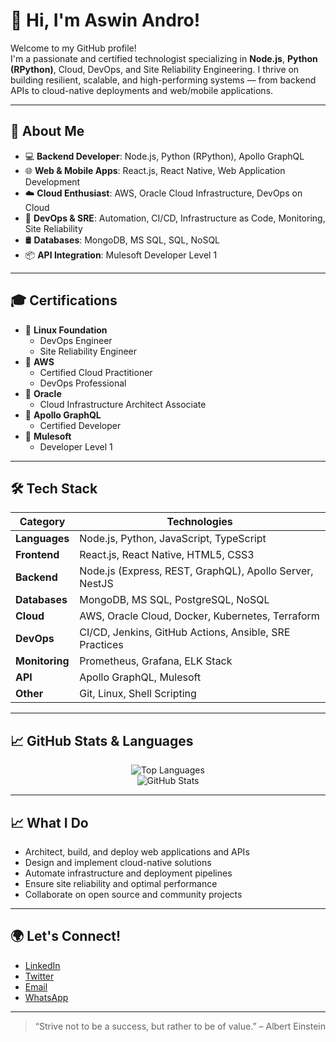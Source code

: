 # 👋 Hi, I'm Aswin Andro!

Welcome to my GitHub profile!  
I'm a passionate and certified technologist specializing in **Node.js**, **Python (RPython)**, Cloud, DevOps, and Site Reliability Engineering. I thrive on building resilient, scalable, and high-performing systems — from backend APIs to cloud-native deployments and web/mobile applications.

---

## 🚀 About Me

- 💻 **Backend Developer**: Node.js, Python (RPython), Apollo GraphQL  
- 🌐 **Web & Mobile Apps**: React.js, React Native, Web Application Development  
- ☁️ **Cloud Enthusiast**: AWS, Oracle Cloud Infrastructure, DevOps on Cloud  
- 🔧 **DevOps & SRE**: Automation, CI/CD, Infrastructure as Code, Monitoring, Site Reliability  
- 🛢️ **Databases**: MongoDB, MS SQL, SQL, NoSQL  
- 📦 **API Integration**: Mulesoft Developer Level 1  

---

## 🎓 Certifications

- 🏅 **Linux Foundation**
  - DevOps Engineer
  - Site Reliability Engineer  
- 🏅 **AWS**
  - Certified Cloud Practitioner
  - DevOps Professional  
- 🏅 **Oracle**
  - Cloud Infrastructure Architect Associate  
- 🏅 **Apollo GraphQL**
  - Certified Developer  
- 🏅 **Mulesoft**
  - Developer Level 1  

---

## 🛠️ Tech Stack

| Category       | Technologies                                                    |
|----------------|------------------------------------------------------------------|
| **Languages**  | Node.js, Python, JavaScript, TypeScript                         |
| **Frontend**   | React.js, React Native, HTML5, CSS3                             |
| **Backend**    | Node.js (Express, REST, GraphQL), Apollo Server, NestJS         |
| **Databases**  | MongoDB, MS SQL, PostgreSQL, NoSQL                              |
| **Cloud**      | AWS, Oracle Cloud, Docker, Kubernetes, Terraform                |
| **DevOps**     | CI/CD, Jenkins, GitHub Actions, Ansible, SRE Practices          |
| **Monitoring** | Prometheus, Grafana, ELK Stack                                  |
| **API**        | Apollo GraphQL, Mulesoft                                        |
| **Other**      | Git, Linux, Shell Scripting                                     |

---

## 📈 GitHub Stats & Languages

<div align="center">
  <img src="https://github-readme-stats.vercel.app/api/top-langs/?username=aswinandro&layout=compact&langs_count=10&theme=github_dark" alt="Top Languages" />
  <br />
  <img src="https://github-readme-stats.vercel.app/api?username=aswinandro&show_icons=true&theme=github_dark&count_private=true&hide=stars" alt="GitHub Stats" />
</div>

---

## 📈 What I Do

- Architect, build, and deploy web applications and APIs  
- Design and implement cloud-native solutions  
- Automate infrastructure and deployment pipelines  
- Ensure site reliability and optimal performance  
- Collaborate on open source and community projects  

---

## 🌍 Let's Connect!

- [LinkedIn](https://www.linkedin.com/in/aswinandro)  
- [Twitter](https://twitter.com/aswinandro)  
- [Email](mailto:aswin.knight@gmail.com)  
- [WhatsApp](https://wa.me/+919047505645)  

---

> “Strive not to be a success, but rather to be of value.” – Albert Einstein
